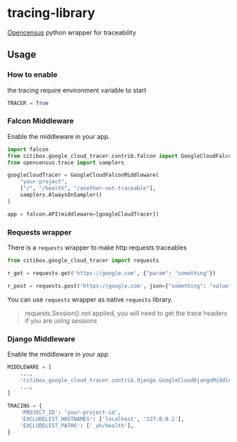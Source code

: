# tracing-library
[Opencensus](https://opencensus.io/) python wrapper for traceability

## Usage

### How to enable
the tracing require environment variable to start
```python
TRACER = True
```
### Falcon Middleware

Enable the middleware in your app.

```python
import falcon
from citibox.google_cloud_tracer.contrib.falcon import GoogleCloudFalconMiddleware
from opencensus.trace import samplers

googleCloudTracer = GoogleCloudFalconMiddleware(
    "your-project", 
    ["/", "/health", "/another-not-traceable"],
    samplers.AlwaysOnSampler()
)

app = falcon.API(middleware=[googleCloudTracer])
```

### Requests wrapper
There is a `requests` wrapper to make http requests traceables

````python
from citibox.google_cloud_tracer import requests

r_get = requests.get('https://google.com', {"param": "something"})

r_post = requests.post('https://google.com', json={"something": "value"})
````

You can use `requests` wrapper as native `requests` library.

> requests.Session() not applied, you will need to get the trace headers if you are using sessions 
### Django Middleware

Enable the middleware in your app.

```python
MIDDLEWARE = [
    ...,
    'citibox.google_cloud_tracer.contrib.django.GoogleCloudDjangoMiddleware',
    ...,
]

TRACING = {
    'PROJECT_ID': 'your-project-id',
    'EXCLUDELIST_HOSTNAMES': ['localhost', '127.0.0.1'],
    'EXCLUDELIST_PATHS': ['_ah/health'],
}
```